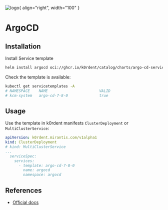 ![logo](https://argo-cd.readthedocs.io/en/stable/assets/logo.png){ align="right", width="100" }
# ArgoCD

## Installation
Install Service template
~~~bash
helm install argocd oci://ghcr.io/k0rdent/catalog/charts/argo-cd-service-template -n kcm-system
~~~

Check the template is available:
~~~bash
kubectl get servicetemplates -A
# NAMESPACE    NAME                       VALID
# kcm-system   argo-cd-7-8-0              true
~~~

## Usage
Use the template in k0rdent manifests `ClusterDeployment` or `MultiClusterService`:
~~~yaml
apiVersion: k0rdent.mirantis.com/v1alpha1
kind: ClusterDeployment
# kind: MultiClusterService
...
  serviceSpec:
    services:
      - template: argo-cd-7-8-0
        name: argocd
        namespace: argocd
~~~

## References
- [Official docs](https://argo-cd.readthedocs.io/en/stable/)

